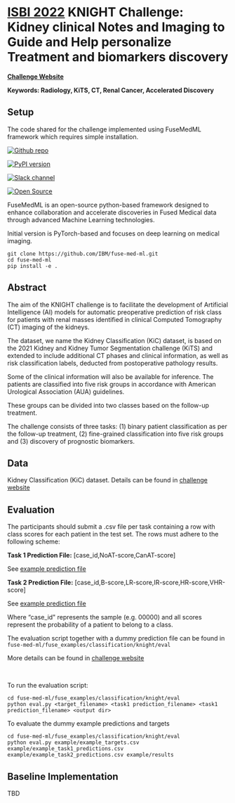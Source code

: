 # [ISBI 2022](https://biomedicalimaging.org/2022/) KNIGHT Challenge: Kidney clinical Notes and Imaging to Guide and Help personalize Treatment and biomarkers discovery

[**Challenge Website**](https://research.ibm.com/haifa/Workshops/KNIGHT)

**Keywords: Radiology, KiTS, CT, Renal Cancer, Accelerated Discovery**

## Setup
The code shared for the challenge implemented using FuseMedML framework which requires simple installation.

[![Github repo](https://img.shields.io/static/v1?label=GitHub&message=FuseMedML&color=brightgreen)](https://github.com/IBM/fuse-med-ml)

[![PyPI version](https://badge.fury.io/py/fuse-med-ml.svg)](https://badge.fury.io/py/fuse-med-ml)

[![Slack channel](https://img.shields.io/badge/support-slack-slack.svg?logo=slack)](https://join.slack.com/t/fusemedml/shared_invite/zt-xr1jaj29-h7IMsSc0Lq4qpVNxW97Phw)

[![Open Source](https://badges.frapsoft.com/os/v1/open-source.svg)](https://github.com/IBM/fuse-med-ml)


FuseMedML is an open-source python-based framework designed to enhance collaboration and accelerate discoveries in Fused Medical data through advanced Machine Learning technologies. 

Initial version is PyTorch-based and focuses on deep learning on medical imaging.

```
git clone https://github.com/IBM/fuse-med-ml.git
cd fuse-med-ml
pip install -e .
```

## Abstract
The aim of the KNIGHT challenge is to facilitate the development of Artificial Intelligence (AI) models for automatic preoperative prediction of risk class for patients with renal
masses identified in clinical Computed Tomography (CT) imaging of the kidneys. 

The dataset, we name the Kidney Classification (KiC) dataset, is based on the 2021 Kidney and Kidney Tumor Segmentation challenge (KiTS) and extended to include additional CT phases and clinical information, as well as risk classification labels, deducted from postoperative pathology results.


Some of the clinical information will also be available for inference. The patients are classified into five risk groups in accordance with American Urological Association (AUA) guidelines. 

These groups can be divided into two classes based on the follow-up treatment. 

The challenge consists of three tasks: (1) binary patient classification as per the follow-up treatment, (2) fine-grained classification into five risk groups and (3) discovery of prognostic biomarkers.

## Data
Kidney Classification (KiC) dataset. Details can be found in [challenge website]()

## Evaluation
The participants should submit a .csv file per task containing a row with class scores for each patient in the test set. The rows must adhere to the following scheme:

**Task 1 Prediction File:**
\[case_id,NoAT-score,CanAT-score\]

See [example prediction file]("[eval/example_task1_predictions.csv](https://github.com/IBM/fuse-med-ml/blob/master/fuse_examples/classification/knight/eval/example/example_task1_predictions.csv)")

**Task 2 Prediction File:**
\[case_id,B-score,LR-score,IR-score,HR-score,VHR-score\]

See [example prediction file]("[eval/example_task1_predictions.csv](https://github.com/IBM/fuse-med-ml/blob/master/fuse_examples/classification/knight/eval/example/example_task2_predictions.csv)")

Where “case_id" represents the sample (e.g. 00000) and all scores represent the probability of a patient to belong to a class.

The evaluation script together with a dummy prediction file can be found in `fuse-med-ml/fuse_examples/classification/knight/eval`

More details can be found in [challenge website](https://research.ibm.com/haifa/Workshops/KNIGHT)

<br/>

To run the evaluation script:

```
cd fuse-med-ml/fuse_examples/classification/knight/eval
python eval.py <target_filename> <task1 prediction_filename> <task1 prediction_filename> <output dir>
```
To evaluate the dummy example predictions and targets
```
cd fuse-med-ml/fuse_examples/classification/knight/eval 
python eval.py example/example_targets.csv example/example_task1_predictions.csv example/example_task2_predictions.csv example/results
```    

## Baseline Implementation
TBD
